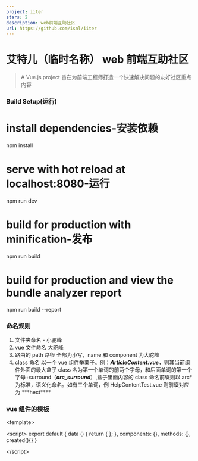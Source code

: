 ```yaml
---
project: iiter
stars: 2
description: web前端互助社区
url: https://github.com/isnl/iiter
---
```


艾特儿（临时名称） web 前端互助社区
====================

> A Vue.js project 旨在为前端工程师打造一个快速解决问题的友好社区重点内容

### Build Setup(运行)

# install dependencies-安装依赖
npm install

# serve with hot reload at localhost:8080-运行
npm run dev

# build for production with minification-发布
npm run build

# build for production and view the bundle analyzer report
npm run build --report

### 命名规则

1.  文件夹命名 - 小驼峰
2.  vue 文件命名 大驼峰
3.  路由的 path 路径 全部为小写，name 和 component 为大驼峰
4.  class 命名 以一个 vue 组件举栗子。例：**_ArticleContent.vue_**，则其当前组件外面的最大盒子 class 名为第一个单词的前两个字母，和后面单词的第一个字母+surround（**_arc\_surround_**）,盒子里面内容的 class 命名前缀则以 arc\* 为标准，语义化命名。如有三个单词，例 HelpContentTest.vue 则前缀对应为 \*\*\*hect\*\*\*\*

### vue 组件的模板

<template\>
  <div class=""\></div\>
</template\>

<script\>
export default {
  data () {
    return {
    };
  },
  components: {},
  methods: {},
  created(){}
}

</script\>
<style lang='scss' scoped\>
</style\>

### 全局盒子阴影

box-shadow:0 0 20px rgba(102, 102, 102, 0.1);

### 全局标题阴影

box-shadow:0 0 20px rgba(0, 0, 0, 0.4);

### 全局弹窗消息提示

this.$message("提示消息");

this.$message({
  message: "成功消息",
  type: "success"
});

this.$message({
  message: "警告消息",
  type: "warning"
});

this.$message({
  message: "错误消息",
  type: "error"
});

### 使用 ES6 风格编码源码 / 定义变量使用 let / 定义常量使用 const / 使用 export ，import 模块化

### 开发人员

前端 - candy。 后端 - oliver 同 学

### 项目周期

2018/08/18 - 2020/12/30

### 待实现功能

1.  插件/特效库/UI 素材库，支持插件上传，插件预览，插件下载，赚取积分（vue，jQuery,css 等）
2.  视频教程(为防止盗版视频版权冲突，暂定)
3.  使用工具(在线工具/客户端工具/工具插件/)
4.  问题排行榜 tab 切换滑过高亮，激活时上凸（轮播效果）
5.  顶部最新用户实现轮播效果
6.  通过 QQ 获取头像 http://q1.qlogo.cn/g?b=qq&nk=945794520&s=100 http://q1.qlogo.cn/g?b=qq&k=yJjDKicYbQOuvhb22ckmr9Q&s=100 http://q2.qlogo.cn/headimg\_dl?dst\_uin=493654134&spec=100
7.  每次刷新页面后，问题求助搜索框内容随机改变
8.  网址导航 左侧竖行导航 swiper 轮播
9.  登录注册 UI1.https://www.zcool.com.cn/work/ZMjczOTkwOTI=.html2.http://www.ui.cn/detail/191264.html √
10.  标签云弹幕方式呈现
11.  富文本编辑器 mavonEditor 代码高亮插件 highlightjs
12.  登录页加弹幕
13.  网站顶部再加一栏，logo 和搜索
14.  求助详情/博客底部随机推荐相关 标签 的问题 原文链接
15.  页面彩蛋 搜索输入指定内容 弹窗提示
16.  \[已解决\] 每个解决问题定义单标题 -艾特网 seo 优化
17.  作者：Joker 丶龙 链接：https://www.jianshu.com/p/2579c18220ba 來源：简书 简书著作权归作者所有，任何形式的转载都请联系作者获得授权并注明出处。 版权

### 打卡签到

#### 2018/08/18 周六

> 开工

#### 2018/08/19 周日

> 完善右侧用户信息栏。

#### 2018/08/20 周一

> 问题求助板块搜索框添加

#### 2018/08/21 周二

> 写了功能需求 做了问题求助板块的分类选择

#### 2018/08/31 周五

> 问题求助列表页

#### 2018/09/01 周六

> 完善问题求助列表页

#### 2018/09/02 周日

> 完善问题排行榜页，封装返回顶部组件

#### 2018/09/03 周一

> 二狗同学 主仓库修改文件呀呀呀啊哈哈哈

#### 2018/09/04 周二

> 登录注册页面

#### 2018/09/05 周三

> 完善登录注册页面

